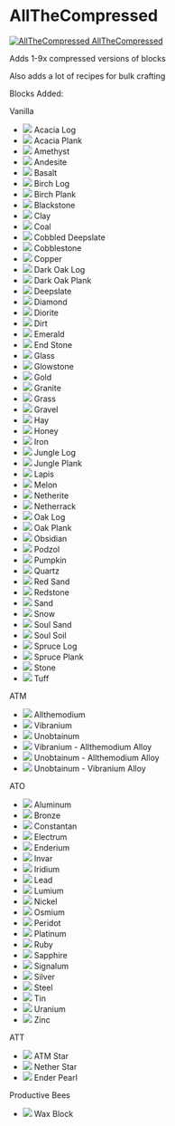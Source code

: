 # AllTheCompressed

[![AllTheCompressed](http://cf.way2muchnoise.eu/514045.svg "AllTheCompressed") AllTheCompressed](https://www.curseforge.com/minecraft/mc-mods/allthecompressed)

Adds 1-9x compressed versions of blocks

Also adds a lot of recipes for bulk crafting

Blocks Added:

Vanilla
- ![](https://github.com/Pdiddy973/AllTheCompressed/blob/1.18/images/acacia_log.png) Acacia Log
- ![](https://github.com/Pdiddy973/AllTheCompressed/blob/1.18/images/acacia_planks.png) Acacia Plank
- ![](https://github.com/Pdiddy973/AllTheCompressed/blob/1.18/images/amethyst.png) Amethyst
- ![](https://github.com/Pdiddy973/AllTheCompressed/blob/1.18/images/andesite.png) Andesite
- ![](https://github.com/Pdiddy973/AllTheCompressed/blob/1.18/images/basalt.png) Basalt
- ![](https://github.com/Pdiddy973/AllTheCompressed/blob/1.18/images/birch_log.png) Birch Log
- ![](https://github.com/Pdiddy973/AllTheCompressed/blob/1.18/images/birch_planks.png) Birch Plank
- ![](https://github.com/Pdiddy973/AllTheCompressed/blob/1.18/images/blackstone.png) Blackstone
- ![](https://github.com/Pdiddy973/AllTheCompressed/blob/1.18/images/clay.png) Clay
- ![](https://github.com/Pdiddy973/AllTheCompressed/blob/1.18/images/coal_block.png) Coal
- ![](https://github.com/Pdiddy973/AllTheCompressed/blob/1.18/images/cobbled_deepslate.png) Cobbled Deepslate
- ![](https://github.com/Pdiddy973/AllTheCompressed/blob/1.18/images/cobblestone.png) Cobblestone
- ![](https://github.com/Pdiddy973/AllTheCompressed/blob/1.18/images/copper_block.png) Copper
- ![](https://github.com/Pdiddy973/AllTheCompressed/blob/1.18/images/dark_oak_log.png) Dark Oak Log
- ![](https://github.com/Pdiddy973/AllTheCompressed/blob/1.18/images/dark_oak_planks.png) Dark Oak Plank
- ![](https://github.com/Pdiddy973/AllTheCompressed/blob/1.18/images/deepslate.png) Deepslate
- ![](https://github.com/Pdiddy973/AllTheCompressed/blob/1.18/images/diamond_block.png) Diamond
- ![](https://github.com/Pdiddy973/AllTheCompressed/blob/1.18/images/diorite.png) Diorite
- ![](https://github.com/Pdiddy973/AllTheCompressed/blob/1.18/images/dirt.png) Dirt
- ![](https://github.com/Pdiddy973/AllTheCompressed/blob/1.18/images/emerald_block.png) Emerald
- ![](https://github.com/Pdiddy973/AllTheCompressed/blob/1.18/images/end_stone.png) End Stone
- ![](https://github.com/Pdiddy973/AllTheCompressed/blob/1.18/images/glass.png) Glass
- ![](https://github.com/Pdiddy973/AllTheCompressed/blob/1.18/images/glowstone.png) Glowstone
- ![](https://github.com/Pdiddy973/AllTheCompressed/blob/1.18/images/gold_block.png) Gold
- ![](https://github.com/Pdiddy973/AllTheCompressed/blob/1.18/images/granite.png) Granite
- ![](https://github.com/Pdiddy973/AllTheCompressed/blob/1.18/images/grass.png) Grass
- ![](https://github.com/Pdiddy973/AllTheCompressed/blob/1.18/images/gravel.png) Gravel
- ![](https://github.com/Pdiddy973/AllTheCompressed/blob/1.18/images/hay.png) Hay
- ![](https://github.com/Pdiddy973/AllTheCompressed/blob/1.18/images/honey_block.png) Honey
- ![](https://github.com/Pdiddy973/AllTheCompressed/blob/1.18/images/iron_block.png) Iron
- ![](https://github.com/Pdiddy973/AllTheCompressed/blob/1.18/images/jungle_log.png) Jungle Log
- ![](https://github.com/Pdiddy973/AllTheCompressed/blob/1.18/images/jungle_planks.png) Jungle Plank
- ![](https://github.com/Pdiddy973/AllTheCompressed/blob/1.18/images/lapis.png) Lapis
- ![](https://github.com/Pdiddy973/AllTheCompressed/blob/1.18/images/melon.png) Melon
- ![](https://github.com/Pdiddy973/AllTheCompressed/blob/1.18/images/netherite_block.png) Netherite
- ![](https://github.com/Pdiddy973/AllTheCompressed/blob/1.18/images/netherrack.png) Netherrack
- ![](https://github.com/Pdiddy973/AllTheCompressed/blob/1.18/images/oak_log.png) Oak Log
- ![](https://github.com/Pdiddy973/AllTheCompressed/blob/1.18/images/oak_planks.png) Oak Plank
- ![](https://github.com/Pdiddy973/AllTheCompressed/blob/1.18/images/obsidian.png) Obsidian
- ![](https://github.com/Pdiddy973/AllTheCompressed/blob/1.18/images/podzol.png) Podzol
- ![](https://github.com/Pdiddy973/AllTheCompressed/blob/1.18/images/pumpkin.png) Pumpkin
- ![](https://github.com/Pdiddy973/AllTheCompressed/blob/1.18/images/quartz_block.png) Quartz
- ![](https://github.com/Pdiddy973/AllTheCompressed/blob/1.18/images/red_sand.png) Red Sand
- ![](https://github.com/Pdiddy973/AllTheCompressed/blob/1.18/images/redstone_block.png) Redstone
- ![](https://github.com/Pdiddy973/AllTheCompressed/blob/1.18/images/sand.png) Sand
- ![](https://github.com/Pdiddy973/AllTheCompressed/blob/1.18/images/snow.png) Snow
- ![](https://github.com/Pdiddy973/AllTheCompressed/blob/1.18/images/soul_sand.png) Soul Sand
- ![](https://github.com/Pdiddy973/AllTheCompressed/blob/1.18/images/soul_soil.png) Soul Soil
- ![](https://github.com/Pdiddy973/AllTheCompressed/blob/1.18/images/spruce_log.png) Spruce Log
- ![](https://github.com/Pdiddy973/AllTheCompressed/blob/1.18/images/spruce_planks.png) Spruce Plank
- ![](https://github.com/Pdiddy973/AllTheCompressed/blob/1.18/images/stone.png) Stone
- ![](https://github.com/Pdiddy973/AllTheCompressed/blob/1.18/images/tuff.png) Tuff

ATM

- ![](https://github.com/Pdiddy973/AllTheCompressed/blob/1.18/images/allthemodium_block.png) Allthemodium
- ![](https://github.com/Pdiddy973/AllTheCompressed/blob/1.18/images/vibranium_block.png) Vibranium
- ![](https://github.com/Pdiddy973/AllTheCompressed/blob/1.18/images/unobtainium_block.png) Unobtainum
- ![](https://github.com/Pdiddy973/AllTheCompressed/blob/1.18/images/va_alloy_block.png) Vibranium - Allthemodium Alloy
- ![](https://github.com/Pdiddy973/AllTheCompressed/blob/1.18/images/ua_alloy_block.png) Unobtainum - Allthemodium Alloy
- ![](https://github.com/Pdiddy973/AllTheCompressed/blob/1.18/images/uv_alloy_block.png) Unobtainum - Vibranium Alloy

ATO

- ![](https://github.com/Pdiddy973/AllTheCompressed/blob/1.18/images/aluminum_block.png) Aluminum
- ![](https://github.com/Pdiddy973/AllTheCompressed/blob/1.18/images/bronze_block.png) Bronze
- ![](https://github.com/Pdiddy973/AllTheCompressed/blob/1.18/images/constantan_block.png) Constantan
- ![](https://github.com/Pdiddy973/AllTheCompressed/blob/1.18/images/electrum_block.png) Electrum
- ![](https://github.com/Pdiddy973/AllTheCompressed/blob/1.18/images/enderium_block.png) Enderium
- ![](https://github.com/Pdiddy973/AllTheCompressed/blob/1.18/images/invar_block.png) Invar
- ![](https://github.com/Pdiddy973/AllTheCompressed/blob/1.18/images/iridium_block.png) Iridium
- ![](https://github.com/Pdiddy973/AllTheCompressed/blob/1.18/images/lead_block.png) Lead
- ![](https://github.com/Pdiddy973/AllTheCompressed/blob/1.18/images/lumium_block.png) Lumium
- ![](https://github.com/Pdiddy973/AllTheCompressed/blob/1.18/images/nickel_block.png) Nickel
- ![](https://github.com/Pdiddy973/AllTheCompressed/blob/1.18/images/osmium_block.png) Osmium
- ![](https://github.com/Pdiddy973/AllTheCompressed/blob/1.18/images/peridot_block.png) Peridot
- ![](https://github.com/Pdiddy973/AllTheCompressed/blob/1.18/images/platinum_block.png) Platinum
- ![](https://github.com/Pdiddy973/AllTheCompressed/blob/1.18/images/ruby_block.png) Ruby
- ![](https://github.com/Pdiddy973/AllTheCompressed/blob/1.18/images/sapphire_block.png) Sapphire
- ![](https://github.com/Pdiddy973/AllTheCompressed/blob/1.18/images/signalum_block.png) Signalum
- ![](https://github.com/Pdiddy973/AllTheCompressed/blob/1.18/images/silver_block.png) Silver
- ![](https://github.com/Pdiddy973/AllTheCompressed/blob/1.18/images/steel_block.png) Steel
- ![](https://github.com/Pdiddy973/AllTheCompressed/blob/1.18/images/tin_block.png) Tin
- ![](https://github.com/Pdiddy973/AllTheCompressed/blob/1.18/images/uranium_block.png) Uranium
- ![](https://github.com/Pdiddy973/AllTheCompressed/blob/1.18/images/zinc_block.png) Zinc

ATT

- ![](https://github.com/Pdiddy973/AllTheCompressed/blob/1.18/images/atm_star_block.png) ATM Star
- ![](https://github.com/Pdiddy973/AllTheCompressed/blob/1.18/images/nether_star_block.png) Nether Star
- ![](https://github.com/Pdiddy973/AllTheCompressed/blob/1.18/images/ender_pearl_block.png) Ender Pearl

Productive Bees

- ![](https://github.com/Pdiddy973/AllTheCompressed/blob/1.18/images/wax.png) Wax Block
